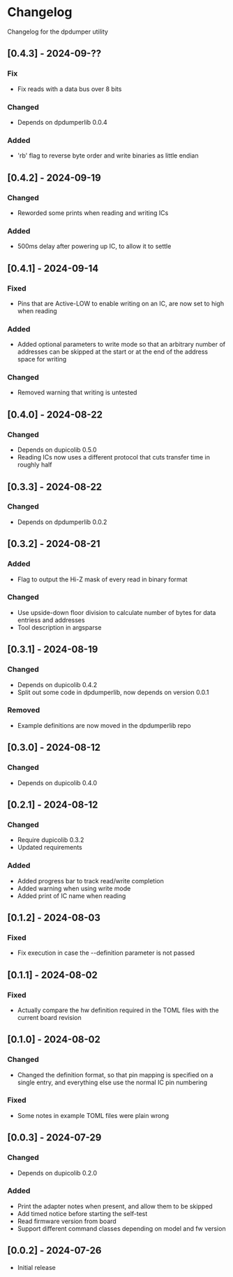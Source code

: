 # Changelog
Changelog for the dpdumper utility

## [0.4.3] - 2024-09-??
### Fix
- Fix reads with a data bus over 8 bits

### Changed
- Depends on dpdumperlib 0.0.4

### Added
- 'rb' flag to reverse byte order and write binaries as little endian

## [0.4.2] - 2024-09-19
### Changed
- Reworded some prints when reading and writing ICs

### Added
- 500ms delay after powering up IC, to allow it to settle

## [0.4.1] - 2024-09-14
### Fixed
- Pins that are Active-LOW to enable writing on an IC, are now set to high when reading

### Added
- Added optional parameters to write mode so that an arbitrary number of addresses can be skipped at the start or at the end of the address space for writing

### Changed
- Removed warning that writing is untested

## [0.4.0] - 2024-08-22
### Changed
- Depends on dupicolib 0.5.0
- Reading ICs now uses a different protocol that cuts transfer time in roughly half

## [0.3.3] - 2024-08-22
### Changed
- Depends on dpdumperlib 0.0.2

## [0.3.2] - 2024-08-21
### Added
- Flag to output the Hi-Z mask of every read in binary format

### Changed
- Use upside-down floor division to calculate number of bytes for data entriess and addresses
- Tool description in argsparse

## [0.3.1] - 2024-08-19
### Changed
- Depends on dupicolib 0.4.2
- Split out some code in dpdumperlib, now depends on version 0.0.1

### Removed
- Example definitions are now moved in the dpdumperlib repo

## [0.3.0] - 2024-08-12
### Changed
- Depends on dupicolib 0.4.0

## [0.2.1] - 2024-08-12
### Changed
- Require dupicolib 0.3.2
- Updated requirements

### Added
- Added progress bar to track read/write completion
- Added warning when using write mode
- Added print of IC name when reading

## [0.1.2] - 2024-08-03
### Fixed
- Fix execution in case the --definition parameter is not passed

## [0.1.1] - 2024-08-02
### Fixed
- Actually compare the hw definition required in the TOML files with the current board revision

## [0.1.0] - 2024-08-02
### Changed
- Changed the definition format, so that pin mapping is specified on a single entry, and everything else use the normal IC pin numbering

### Fixed
- Some notes in example TOML files were plain wrong

## [0.0.3] - 2024-07-29
### Changed
- Depends on dupicolib 0.2.0

### Added
- Print the adapter notes when present, and allow them to be skipped
- Add timed notice before starting the self-test
- Read firmware version from board
- Support different command classes depending on model and fw version

## [0.0.2] - 2024-07-26
- Initial release
